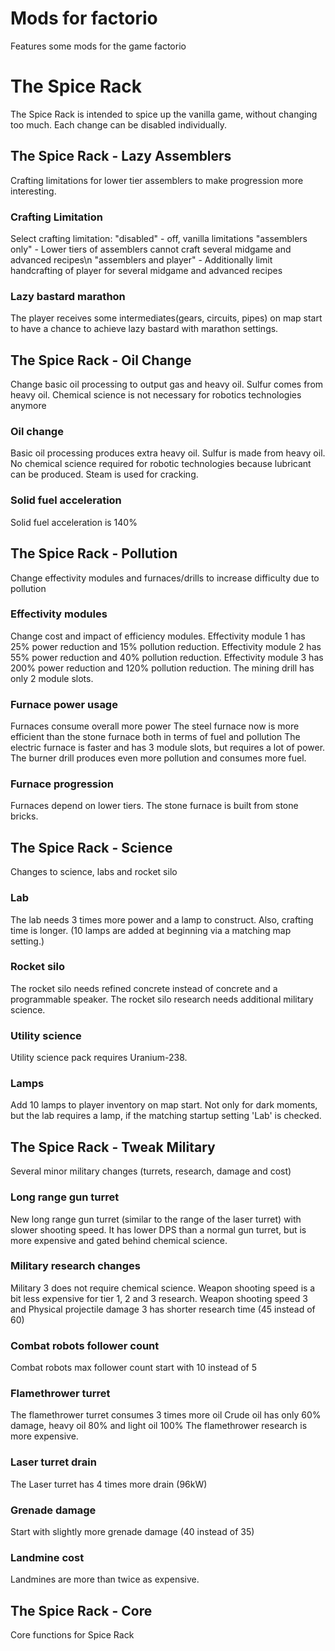 # Mods for factorio
Features some mods for the game factorio

# The Spice Rack
The Spice Rack is intended to spice up the vanilla game, without changing too much. Each change can be disabled individually.

## The Spice Rack - Lazy Assemblers
Crafting limitations for lower tier assemblers to make progression more interesting.

### Crafting Limitation
Select crafting limitation: 
"disabled" - off, vanilla limitations
"assemblers only" - Lower tiers of assemblers cannot craft several midgame and advanced recipes\n
"assemblers and player" - Additionally limit handcrafting of player for several midgame and advanced recipes

### Lazy bastard marathon
The player receives some intermediates(gears, circuits, pipes) on map start to have a chance to achieve lazy bastard with marathon settings.

## The Spice Rack - Oil Change
Change basic oil processing to output gas and heavy oil. Sulfur comes from heavy oil. Chemical science is not necessary for robotics technologies anymore

### Oil change
Basic oil processing produces extra heavy oil.
Sulfur is made from heavy oil.
No chemical science required for robotic technologies because lubricant can be produced.
Steam is used for cracking.

### Solid fuel acceleration
Solid fuel acceleration is 140%

## The Spice Rack - Pollution
Change effectivity modules and furnaces/drills to increase difficulty due to pollution

### Effectivity modules
Change cost and impact of efficiency modules. 
Effectivity module 1 has 25% power reduction and 15% pollution reduction.
Effectivity module 2 has 55% power reduction and 40% pollution reduction.
Effectivity module 3 has 200% power reduction and 120% pollution reduction.
The mining drill has only 2 module slots.

### Furnace power usage
Furnaces consume overall more power
The steel furnace now is more efficient than the stone furnace both in terms of fuel and pollution
The electric furnace is faster and has 3 module slots, but requires a lot of power.
The burner drill produces even more pollution and consumes more fuel.

### Furnace progression
Furnaces depend on lower tiers. The stone furnace is built from stone bricks.

## The Spice Rack - Science
Changes to science, labs and rocket silo

### Lab
The lab needs 3 times more power and a lamp to construct. Also, crafting time is longer.
(10 lamps are added at beginning via a matching map setting.)

### Rocket silo
The rocket silo needs refined concrete instead of concrete and a programmable speaker. The rocket silo research needs additional military science.

### Utility science
Utility science pack requires Uranium-238.

### Lamps
Add 10 lamps to player inventory on map start. Not only for dark moments, but the lab requires a lamp, if the matching startup setting 'Lab' is checked.

## The Spice Rack - Tweak Military
Several minor military changes (turrets, research, damage and cost)

### Long range gun turret
New long range gun turret (similar to the range of the laser turret) with slower shooting speed.
It has lower DPS than a normal gun turret, but is more expensive and gated behind chemical science.

### Military research changes
Military 3 does not require chemical science.
Weapon shooting speed is a bit less expensive for tier 1, 2 and 3 research.
Weapon shooting speed 3 and Physical projectile damage 3 has shorter research time (45 instead of 60)

### Combat robots follower count
Combat robots max follower count start with 10 instead of 5

### Flamethrower turret
The flamethrower turret consumes 3 times more oil
Crude oil has only 60% damage, heavy oil 80% and light oil 100%
The flamethrower research is more expensive.

### Laser turret drain
The Laser turret has 4 times more drain (96kW)

### Grenade damage
Start with slightly more grenade damage (40 instead of 35)

### Landmine cost
Landmines are more than twice as expensive.

## The Spice Rack - Core
Core functions for Spice Rack
